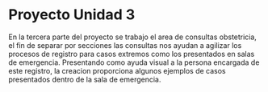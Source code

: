 # Proyecto Unidad 3
En la tercera parte del proyecto se trabajo el area de consultas obstetricia, el fin de separar por secciones las consultas nos ayudan a agilizar los procesos de registro para casos extremos como los presentados en salas de emergencia. Presentando como ayuda visual a la persona encargada de este registro, la creacion proporciona algunos ejemplos de casos presentados dentro de la sala de emergencia.
